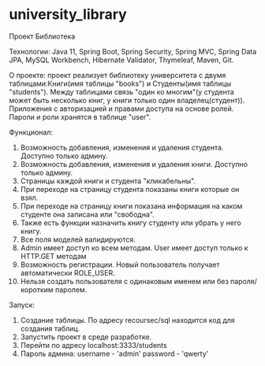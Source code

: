 # university_library
Проект Библиотека

Технологии: Java 11, Spring Boot, Spring Security, Spring MVC, Spring Data JPA, MySQL Workbench, Hibernate Validator, Thymeleaf, Maven, Git.

О проекте: проект реализует библиотеку университета с двумя таблицами:Книги(имя таблицы "books") и Студенты(имя таблицы "students").
Между таблицами связь "один ко многим"(у студента может быть несколько книг, у книги только один владелец(студент)). Приложения c авторизацией и правами доступа на основе ролей. Пароли и роли хранятся в таблице "user".

Функционал: 
1. Возможность добавления, изменения и удаления студента. Доступно только админу.
2. Возможность добавления, изменения и удаления книги. Доступно только админу.
3. Страницы каждой книги и студента "кликабельны".
4. При переходе на страницу студента показаны книги которые он взял.
5. При переходе на страницу книги показана информация на каком студенте она записана или "свободна".
6. Также есть функции назначить книгу студенту или убрать у него книгу.
7. Все поля моделей валидируются.
8. Admin имеет доступ ко всем методам. User имеет доступ только к HTTP.GET методам
9. Возможность регистрации. Новый пользователь получает автоматически ROLE_USER.
10. Нельзя создать пользователя с одинаковым именем или без пароля/коротким паролем.

Запуск: 
1. Создание таблицы.
По адресу recoursec/sql находится код для создания таблиц. 
2. Запустить проект в среде разработке.
3. Перейти по адресу localhost:3333/students
4. Пароль админа:
username - 'admin'
password - 'qwerty'
